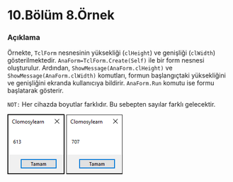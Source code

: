 # 10.Bölüm 8.Örnek

### Açıklama

Örnekte, `TclForm` nesnesinin yüksekliği (`clHeight`) ve genişliği (`clWidth`) gösterilmektedir. `AnaForm=TclForm.Create(Self)` ile bir form nesnesi oluşturulur. Ardından, `ShowMessage(AnaForm.clHeight)` ve `ShowMessage(AnaForm.clWidth)` komutları, formun başlangıçtaki yüksekliğini ve genişliğini ekranda kullanıcıya bildirir. `AnaForm.Run` komutu ise formu başlatarak gösterir. 

`NOT:` Her cihazda boyutlar farklıdır. Bu sebepten sayılar farklı gelecektir.

![Bolum 10-Örnek 8-Çıktı 1](Bolum10_Ornek8_Cikti1.png)
![Bolum 10-Örnek 8-Çıktı 2](Bolum10_Ornek8_Cikti2.png)